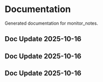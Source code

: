# Documentation

Generated documentation for monitor_notes.

## Doc Update 2025-10-16

## Doc Update 2025-10-16

## Doc Update 2025-10-16
